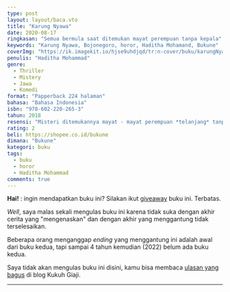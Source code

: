```yaml
---
type: post
layout: layout/baca.vto
title: "Karung Nyawa"
date: 2020-08-17
ringkasan: "Semua bermula saat ditemukan mayat perempuan tanpa kepala"
keywords: "Karung Nyawa, Bojonegoro, horor, Haditha Mohamand, Bukune"
coverImg: "https://ik.imagekit.io/hjse9uhdjqd/tr:n-cover/buku/karungNyawa_5-MZyq9Lp.jpg"
penulis: "Haditha Mohammad"
genre:
  - Thriller
  - Mistery
  - Jawa
  - Komedi
format: "Papperback 224 halaman"
bahasa: "Bahasa Indonesia"
isbn: "978-602-220-265-3"
tahun: 2018
resensi: "Misteri ditemukannya mayat - mayat perempuan *telanjang* tanpa kepala. Empat Sekawan bekerja sama menyelidiki kasus ganjil tanpa menyangka akan berada di ranah klenik dan mistik"
rating: 2
beli: https://shopee.co.id/bukune
dimana: "Bukune"
kategori: buku
tags:
  - buku
  - horor
  - Haditha Mohammad
comments: true
---
```


 <div class="info">
    <p><b>Hai!</b> : ingin mendapatkan buku ini? Silakan ikut <a href="https://kusaeni.com/jurnal/give-away-buku/">giveaway</a> buku ini. Terbatas.</p>
 </div>

_Well_, saya malas sekali mengulas buku ini karena tidak suka dengan akhir cerita yang "mengenaskan" dan dengan akhir yang menggantung tidak terselesaikan.

Beberapa orang menganggap _ending_ yang menggantung ini adalah awal dari buku kedua, tapi sampai 4 tahun kemudian (2022) belum ada buku kedua.

Saya tidak akan mengulas buku ini disini, kamu bisa membaca [ulasan yang bagus](https://kukuhgiaji.com/resensi-novel-karung-nyawa/) di blog Kukuh Giaji.

---
